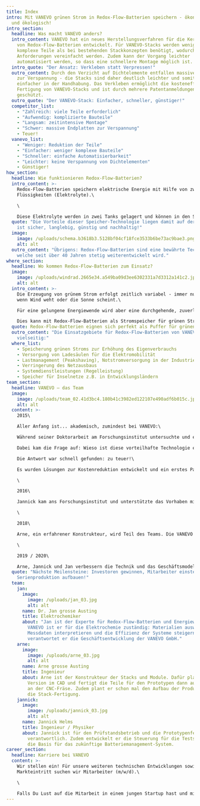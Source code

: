 ```yaml
---
title: Index
intro: Mit VANEVO grünen Strom in Redox-Flow-Batterien speichern - ökonomisch
  und ökologisch!
intro_section:
  headline: Was macht VANEVO anders?
  intro_content: VANEVO hat ein neues Herstellungsverfahren für die Kernkomponente
    von Redox-Flow-Batterien entwickelt. Für VANEVO-Stacks werden weniger
    komplexe Teile als bei bestehenden Stackkonzepten benötigt, wodurch die
    Anforderungen vereinfacht werden. Zudem kann der Vorgang leichter
    automatisiert werden, so dass eine schnellere Montage möglich ist.
  intro_quote: "Der Ansatz: Verkleben statt Verpressen!"
  outro_content: Durch den Verzicht auf Dichtelemente entfallen massive Endplatten
    zur Verspannung - die Stacks sind daher deutlich leichter und somit
    einfacher in der Handhabung. Das Verkleben ermöglicht die kosteneffiziente
    Fertigung von VANEVO-Stacks und ist durch mehrere Patentanmeldungen
    geschützt.
  outro_quote: "Der VANEVO-Stack: Einfacher, schneller, günstiger!"
  competitor_list:
    - "Zahlreich: viele Teile erforderlich"
    - "Aufwendig: komplizierte Bauteile"
    - "Langsam: zeitintensive Montage"
    - "Schwer: massive Endplatten zur Verspannung"
    - Teuer!
  vanevo_list:
    - "Weniger: Reduktion der Teile"
    - "Einfacher: weniger komplexe Bauteile"
    - "Schneller: einfache Automatisierbarkeit"
    - "Leichter: keine Verspannung von Dichtelementen"
    - Günstiger!
how_section:
  headline: Wie funktionieren Redox-Flow-Batterien?
  intro_content: >-
    Redox-Flow-Batterien speichern elektrische Energie mit Hilfe von zwei
    Flüssigkeiten (Elektrolyte).\

    \

    Diese Elektrolyte werden in zwei Tanks gelagert und können in den Stacks geladen und entladen werden. Redox-Flow-Batterien sind nicht brennbar, bieten eine hohe Lebensdauer mit bis zu 15.000 Ladezyklen, weisen die geringsten Kosten je Lade/Entlade-Zyklus auf und können recycelt werden.
  quote: "Die Vorteile dieser Speicher-Technologie liegen damit auf der Hand: Sie
    ist sicher, langlebig, günstig und nachhaltig!"
  image:
    image: /uploads/schema.b3618b3.5128bf04cf18fce3533b6be73ac9bae3.png
    alt: alt
  outro_content: "Übrigens: Redox-Flow-Batterien sind eine bewährte Technologie,
    welche seit über 40 Jahren stetig weiterentwickelt wird."
where_section:
  headline: Wo kommen Redox-Flow-Batterien zum Einsatz?
  image:
    image: /uploads/windrad.2665e34.a549ba09d3ee6302331a7d3312a141c2.jpg
    alt: alt
  intro_content: >-
    Die Erzeugung von grünem Strom erfolgt zeitlich variabel - immer nur dann,
    wenn Wind weht oder die Sonne scheint.\

    Für eine gelungene Energiewende wird aber eine durchgehende, zuverlässige Stromversorgung benötigt.\

    Dies kann mit Redox-Flow-Batterien als Stromspeicher für grünen Strom erreicht werden: für eine zuverlässige und nachhaltige Energiewende!
  quote: Redox-Flow-Batterien eignen sich perfekt als Puffer für grünen Strom!
  outro_content: "Die Einsatzgebiete für Redox-Flow-Batterien von VANEVO sind sehr
    vielseitig:"
  where_list:
    - Speicherung grünen Stroms zur Erhöhung des Eigenverbrauchs
    - Versorgung von Ladesäulen für die Elektromobilität
    - Lastmanagement (Peakshaving), Notstromversorgung in der Industrie
    - Verringerung des Netzausbaus
    - Systemdienstleistungen (Regelleistung)
    - Speicher für Inselnetze z.B. in Entwicklungsländern
team_section:
  headline: VANEVO – das Team
  image:
    image: /uploads/team_02.41d3bc4.180b41c3982ed122107e490adf6b015c.jpg
    alt: alt
  content: >-
    2015\

    Aller Anfang ist... akademisch, zumindest bei VANEVO:\

    Während seiner Doktorarbeit am Forschungsinstitut untersuchte und entwickelte Jan Redox-Flow-Batterien.\

    Dabei kam die Frage auf: Wieso ist diese vorteilhafte Technologie eigentlich nicht wirklich im Markt der Stromspeicher-Technologie vertreten?\

    Die Antwort war schnell gefunden: zu teuer!\

    Es wurden Lösungen zur Kostenreduktion entwickelt und ein erstes Patent angemeldet. Mit drei Kollegen konnte Jan im Rahmen eines Forschungsprojektes den Ansatz zur Kostenreduktion weiter zu einer Geschäftsidee entwickeln.\

    \

    2016\

    Jannick kam ans Forschungsinstitut und unterstützte das Vorhaben mit seiner Abschlussarbeit.\

    \

    2018\

    Arne, ein erfahrener Konstrukteur, wird Teil des Teams. Die VANEVO GmbH wird gegründet mit dem Ziel, Komponenten für Redox-Flow-Batterien auf den Markt zu bringen.\

    \

    2019 / 2020\

    Arne, Jannick und Jan verbessern die Technik und das Geschäftsmodell. Es wird ein weiteres Patent für ein optimiertes Herstellverfahren angemeldet.
  quote: "Nächste Meilensteine: Investoren gewinnen, Mitarbeiter einstellen,
    Serienproduktion aufbauen!"
  team:
    jan:
      image:
        image: /uploads/jan_03.jpg
        alt: alt
      name: Dr. Jan grosse Austing
      title: Elektrochemiker
      about: "Jan ist der Experte für Redox-Flow-Batterien und Energiewirtschaft. Bei
        VANEVO ist er für die Elektrochemie zuständig: Materialien auswählen,
        Messdaten interpretieren und die Effizienz der Systeme steigern. Ebenso
        verantwortet er die Geschäftsentwicklung der VANEVO GmbH."
    arne:
      image:
        image: /uploads/arne_03.jpg
        alt: alt
      name: Arne grosse Austing
      title: Ingenieur
      about: Arne ist der Konstrukteur der Stacks und Module. Dafür plant er die neue
        Version im CAD und fertigt die Teile für den Prototypen dann auch gleich
        an der CNC-Fräse. Zudem plant er schon mal den Aufbau der Produktion für
        die Stack-Fertigung.
    jannick:
      image:
        image: /uploads/jannick_03.jpg
        alt: alt
      name: Jannick Helms
      title: Ingenieur / Physiker
      about: Jannick ist für den Prüfstandsbetrieb und die Prototypenfertigung
        verantwortlich. Zudem entwickelt er die Steuerung für die Teststände,
        die Basis für das zukünftige Batteriemanagement-System.
career_section:
  headline: Karriere bei VANEVO
  content: >-
    Wir stellen ein! Für unsere weiteren technischen Entwicklungen sowie den
    Markteintritt suchen wir Mitarbeiter (m/w/d).\

    \

    Falls Du Lust auf die Mitarbeit in einem jungen Startup hast und mit Deinen Ideen die Entwicklung von VANEVO mitgestalten möchtest, dann bewirb Dich bei uns unter jobs@vanevo.de! Wir freuen uns auf deine Bewerbung - gerne auch initiativ!
---
```

